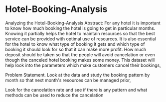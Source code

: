 # Hotel-Booking-Analysis
Analyzing the Hotel-Booking-Analysis
Abstract: For any hotel it is important to know how much booking the hotel is going to get in particular months. Knowing it partially helps the hotel to maintain resources so that the best service can be provided with optimal use of resources. It is also essential for the hotel to know what type of booking it gets and which type of booking it should look for so that it can make more profit. How much deposit should be taken so that the people will avoid cancelation or even though the canceled hotel booking makes some money. This dataset will help look into the parameters which make customers cancel their bookings,

Problem Statement. Look at the data and study the booking pattern by month so that next month's resources can be managed prior,

Look for the cancelation rate and see if there is any pattern and what methods can be used to reduce the cancelation
